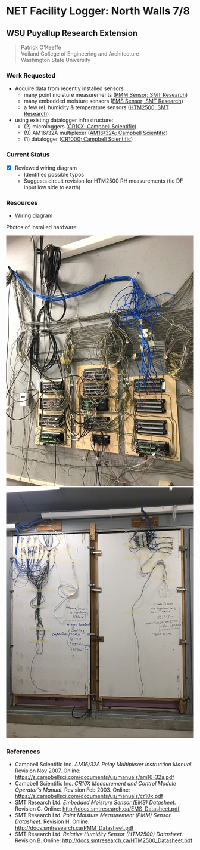 # NET Facility Logger: North Walls 7/8

## WSU Puyallup Research Extension

> Patrick O'Keeffe  
> Voiland College of Engineering and Architecture  
> Washington State University

### Work Requested

* Acquire data from recently installed sensors...
    * many point moisture measurements ([PMM Sensor; SMT Research](https://www.smtresearch.ca/product-page/point-moisture-measurement-sensor-pmm))
    * many embedded moisture sensors ([EMS Sensor; SMT Research](https://www.smtresearch.ca/product-page/embedded-moisture-sensor-ems))
    * a few rel. humidity & temperature sensors ([HTM2500; SMT Research](https://www.smtresearch.ca/product-page/relative-humidity-sensor))
* using existing datalogger infrastructure:
    * (2) microloggers ([CR10X; Campbell Scientific](https://www.campbellsci.com/cr10x))
    * (9) AM16/32A multiplexer ([AM16/32A; Campbell Scientific](https://www.campbellsci.com/am16-32a))
    * (1) datalogger ([CR1000; Campbell Scientific](https://www.campbellsci.com/cr1000))


### Current Status

* [x] Reviewed wiring diagram
    * Identifies possible typos
    * Suggests circuit revision for HTM2500 RH measurements (tie DF input low
      side to earth)



### Resources

* [Wiring diagram](Wiring%20Info%20for%20Yadama%20Walls.xlsx)

Photos of installed hardware:

![Data acquisition panel](images/daq_panels.jpg)
![Sensor walls](images/sensor_walls.jpg)


### References

* Campbell Scientific Inc. *AM16/32A Relay Multiplexer Instruction Manual.*
  Revision Nov 2007. Online: <https://s.campbellsci.com/documents/us/manuals/am16-32a.pdf>
* Campbell Scientific Inc. *CR10X Measurement and Control Module Operator's
  Manual.* Revision Feb 2003. Online: <https://s.campbellsci.com/documents/us/manuals/cr10x.pdf>
* SMT Research Ltd. *Embedded Moisture Sensor (EMS) Datasheet.* Revision C.
  Online: <http://docs.smtresearch.ca/EMS_Datasheet.pdf>
* SMT Research Ltd. *Point Moisture Measurement (PMM) Sensor Datasheet.*
  Revision H. Online: <http://docs.smtresearch.ca/PMM_Datasheet.pdf>
* SMT Research Ltd. *Relative Humidity Sensor (HTM2500) Datasheet.* Revision B.
  Online: <http://docs.smtresearch.ca/HTM2500_Datasheet.pdf>




